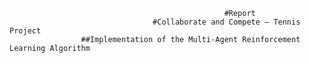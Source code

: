 
                                                    #Report
                                    #Collaborate and Compete – Tennis Project
                    ##Implementation of the Multi-Agent Reinforcement Learning Algorithm
